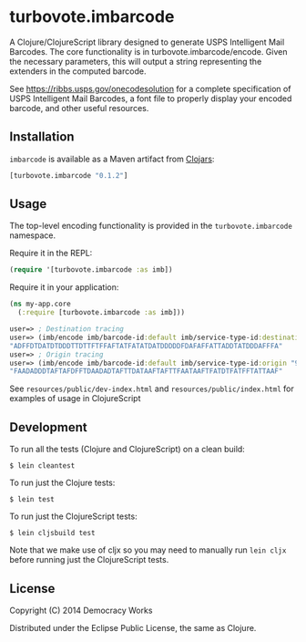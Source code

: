 # turbovote.imbarcode

A Clojure/ClojureScript library designed to generate USPS Intelligent Mail Barcodes.
The core functionality is in turbovote.imbarcode/encode. Given the necessary parameters,
this will output a string representing the extenders in the computed barcode.

See https://ribbs.usps.gov/onecodesolution for a complete specification
of USPS Intelligent Mail Barcodes, a font file to properly display your encoded barcode,
and other useful resources.


## Installation

`imbarcode` is available as a Maven artifact from
[Clojars](http://clojars.org/turbovote.imbarcode):
```clojure
[turbovote.imbarcode "0.1.2"]
```

## Usage

The top-level encoding functionality is provided in the
`turbovote.imbarcode` namespace.

Require it in the REPL:

```clojure
(require '[turbovote.imbarcode :as imb])
```

Require it in your application:

```clojure
(ns my-app.core
  (:require [turbovote.imbarcode :as imb]))
```

```clojure
user=> ; Destination tracing
user=> (imb/encode imb/barcode-id:default imb/service-type-id:destination "123456789" "123456" "123456789")
"ADFFDTDATDTDDDTTDTTFTFFAFTATFATATDATDDDDDFDAFAFFATTADDTATDDDAFFFA"
user=> ; Origin tracing
user=> (imb/encode imb/barcode-id:default imb/service-type-id:origin "999888777666555" "012345678")
"FAADADDDTAFTAFDFFTDAADADTAFTTDATAAFTAFTTFAATAAFTFATDTFATFFTATTAAF"
```

See ```resources/public/dev-index.html``` and ```resources/public/index.html``` for examples
of usage in ClojureScript


## Development

To run all the tests (Clojure and ClojureScript) on a clean build:

    $ lein cleantest

To run just the Clojure tests:

    $ lein test

To run just the ClojureScript tests:

    $ lein cljsbuild test

Note that we make use of cljx so you may need to manually run `lein cljx` before
running just the ClojureScript tests.

## License

Copyright (C) 2014 Democracy Works

Distributed under the Eclipse Public License, the same as Clojure.
